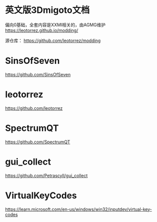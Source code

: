 

# 英文版3Dmigoto文档

偏向0基础，全套内容是XXMI相关的，由AGMG维护
https://leotorrez.github.io/modding/

源仓库：
https://github.com/leotorrez/modding

# SinsOfSeven 

https://github.com/SinsOfSeven

# leotorrez

https://github.com/leotorrez

# SpectrumQT

https://github.com/SpectrumQT

# gui_collect

https://github.com/Petrascyll/gui_collect


# VirtualKeyCodes

https://learn.microsoft.com/en-us/windows/win32/inputdev/virtual-key-codes

